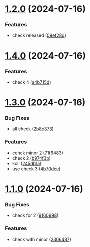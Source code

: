 # [1.2.0](https://github.com/SubradevSarkar/nextube/compare/v1.4.0...v1.2.0) (2024-07-16)


### Features

* check released ([09ef28d](https://github.com/SubradevSarkar/nextube/commit/09ef28d593f9395db57b4db1833bb7571ba60aee))



# [1.4.0](https://github.com/SubradevSarkar/nextube/compare/v1.3.0...v1.4.0) (2024-07-16)


### Features

* check 4 ([a4b715d](https://github.com/SubradevSarkar/nextube/commit/a4b715dc677e19773b1f0e91cc35d3a3be66ee4a))



# [1.3.0](https://github.com/SubradevSarkar/nextube/compare/v1.1.0...v1.3.0) (2024-07-16)


### Bug Fixes

* all check ([2b8c373](https://github.com/SubradevSarkar/nextube/commit/2b8c37393dc5b9ba2d72e1808d78a8a4f5ab5678))


### Features

* cehck minor 2 ([71f6483](https://github.com/SubradevSarkar/nextube/commit/71f648321ffd899331c56d95c0e652aba46ca2a5))
* check 2 ([b974f3b](https://github.com/SubradevSarkar/nextube/commit/b974f3b8360671c057dd4fd9890ccfe43934a20f))
* koll ([245db1a](https://github.com/SubradevSarkar/nextube/commit/245db1a6e5747e345f11e97f19c17492f022e76a))
* use check 3 ([4b70dce](https://github.com/SubradevSarkar/nextube/commit/4b70dce6e06f65845252c317c7e0a72e9dffb560))



# [1.1.0](https://github.com/SubradevSarkar/nextube/compare/v0.1.0...v1.1.0) (2024-07-16)


### Bug Fixes

* check for 2 ([9160998](https://github.com/SubradevSarkar/nextube/commit/9160998aaf1ae0c72b2f4b424717a5688480b129))


### Features

* check with minor ([2306487](https://github.com/SubradevSarkar/nextube/commit/23064873689f648f5b6b33dcde50ef2d76dc9683))



